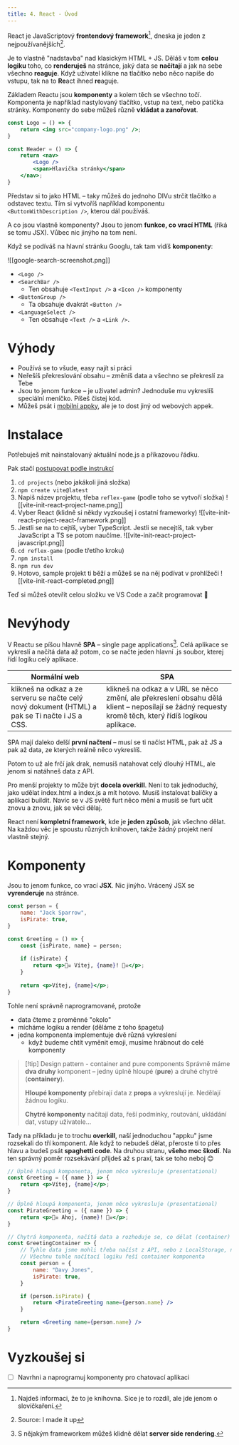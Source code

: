 ```yaml
---
title: 4. React - Úvod
---
```

React je JavaScriptový **frontendový framework**[^1], dneska je jeden z nejpoužívanějších[^2].

Je to vlastně "nadstavba" nad klasickým HTML + JS. Děláš v tom **celou logiku** toho, co **renderuješ** na stránce, jaký data se **načítají** a jak na sebe všechno **reaguje**. Když uživatel klikne na tlačítko nebo něco napíše do vstupu, tak na to **Re**act ihned **re**aguje.

Základem Reactu jsou **komponenty** a kolem těch se všechno točí. Komponenta je například nastylovaný tlačítko, vstup na text, nebo patička stránky. Komponenty do sebe můžeš různě **vkládat a zanořovat**.

```jsx
const Logo = () => {
	return <img src="company-logo.png" />;
}

const Header = () => {
	return <nav>
		<Logo />		
		<span>Hlavička stránky</span>
	</nav>;
}
```

Představ si to jako HTML – taky můžeš do jednoho DIVu strčit tlačítko a odstavec textu. Tím si vytvoříš například komponentu `<ButtonWithDescription />`, kterou dál používáš.

A co jsou vlastně komponenty? Jsou to jenom **funkce, co vrací HTML** (říká se tomu JSX). Vůbec nic jinýho na tom není.

Když se podíváš na hlavní stránku Googlu, tak tam vidíš **komponenty**:

![[google-search-screenshot.png]]

- `<Logo />`
- `<SearchBar />`
	- Ten obsahuje `<TextInput />` a `<Icon />` komponenty
- `<ButtonGroup />`
	- Ta obsahuje dvakrát `<Button />`
- `<LanguageSelect />`
	- Ten obsahuje `<Text />` a `<Link />`.
# Výhody
- Používá se to všude, easy najít si práci
- Neřešíš překreslování obsahu – změníš data a všechno se překreslí za Tebe
- Jsou to jenom funkce – je uživatel admin? Jednoduše mu vykreslíš speciální meníčko. Píšeš čistej kód.
- Můžeš psát i [mobilní appky](https://reactnative.dev/), ale je to dost jiný od webových appek.
# Instalace
Potřebuješ mít nainstalovaný aktuální node.js a příkazovou řádku.

Pak stačí [postupovat podle instrukcí](https://vite.dev/guide/#scaffolding-your-first-vite-project)

1. `cd projects` (nebo jakákoli jiná složka)
2. `npm create vite@latest`
3. Napiš název projektu, třeba `reflex-game` (podle toho se vytvoří složka)
   ![[vite-init-react-project-name.png]]
4. Vyber React (klidně si někdy vyzkoušej i ostatní frameworky)
   ![[vite-init-react-project-react-framework.png]]
5. Jestli se na to cejtíš, vyber TypeScript. Jestli se necejtíš, tak vyber JavaScript a TS se potom naučíme.
   ![[vite-init-react-project-javascript.png]]
6. `cd reflex-game` (podle třetího kroku)
7. `npm install`
8. `npm run dev`
9. Hotovo, sample projekt ti běží a můžeš se na něj podívat v prohlížeči
   ![[vite-init-react-completed.png]]

Teď si můžeš otevřít celou složku ve VS Code a začít programovat 🥳
# Nevýhody
V Reactu se píšou hlavně **SPA** – single page applications[^3]. Celá aplikace se vykreslí a načítá data až potom, co se načte jeden hlavní .js soubor, kterej řídí logiku celý aplikace.

| **Normální web**                                                                               | **SPA**                                                                                                                                             |
| ---------------------------------------------------------------------------------------------- | --------------------------------------------------------------------------------------------------------------------------------------------------- |
| klikneš na odkaz a ze serveru se načte celý nový dokument (HTML) a pak se Ti načte i JS a CSS. | klikneš na odkaz a v URL se něco změní, ale překreslení obsahu dělá klient – neposílají se žádný requesty kromě těch, který řídíš logikou aplikace. |

SPA mají daleko delší **první načtení** – musí se ti načíst HTML, pak až JS a pak až data, ze kterých reálně něco vykreslíš.

Potom to už ale frčí jak drak, nemusíš natahovat celý dlouhý HTML, ale jenom si natáhneš data z API.

Pro menší projekty to může být **docela overkill**. Není to tak jednoduchý, jako udělat index.html a index.js a mít hotovo. Musíš instalovat balíčky a aplikaci buildit. Navíc se v JS světě furt něco mění a musíš se furt učit znovu a znovu, jak se věci dělaj.

React není **kompletní framework**, kde je **jeden způsob**, jak všechno dělat. Na každou věc je spoustu různých knihoven, takže žádný projekt není vlastně stejný.
# Komponenty
Jsou to jenom funkce, co vrací **JSX**. Nic jinýho. Vrácený JSX se **vyrenderuje** na stránce.

```jsx
const person = {
	name: "Jack Sparrow",
	isPirate: true,
}

const Greeting = () => {
	const {isPirate, name} = person;
	
	if (isPirate) {
		return <p>🏴‍☠️ Vítej, {name}! 🏴‍☠️</p>;
	}
	
	return <p>Vítej, {name}</p>;
}
```

Tohle není správně naprogramované, protože 
- data čteme z proměnné "okolo"
- mícháme logiku a render (děláme z toho špagetu)
- jedna komponenta implementuje dvě různá vykreslení
	- když budeme chtít vyměnit emoji, musíme hrábnout do celé komponenty

> [!tip] Design pattern - container and pure components
> Správně máme **dva druhy** komponent – jedny úplně hloupé (**pure**) a druhé chytré (**containery**).
>
> **Hloupé komponenty** přebírají data z **props** a vykreslují je. Nedělají žádnou logiku.
>
> **Chytré komponenty** načítají data, řeší podmínky, routování, ukládání dat, vstupy uživatele...

Tady na příkladu je to trochu **overkill**, naší jednoduchou "appku" jsme rozsekali do tří komponent. Ale když to nebudeš dělat, přeroste ti to přes hlavu a budeš psát **spaghetti code**. Na druhou stranu, **všeho moc škodí**. Na ten správný poměr rozsekávání přijdeš až s praxí, tak se toho neboj 😊

```jsx
// Úplně hloupá komponenta, jenom něco vykresluje (presentational)
const Greeting = ({ name }) => {
	return <p>Vítej, {name}</p>;
}

// Úplně hloupá komponenta, jenom něco vykresluje (presentational)
const PirateGreeting = ({ name }) => {
	return <p>🏴‍☠️ Ahoj, {name}! 🏴‍☠️</p>;
}

// Chytrá komponenta, načítá data a rozhoduje se, co dělat (container)
const GreetingContainer => {
	// Tyhle data jsme mohli třeba načíst z API, nebo z LocalStorage, nebo z ...
	// Všechnu tuhle načítací logiku řeší container komponenta
	const person = {
		name: "Davy Jones",
		isPirate: true,
	}

	if (person.isPirate) {
		return <PirateGreeting name={person.name} />
	}

	return <Greeting name={person.name} />
}
```

# Vyzkoušej si
- [ ] Navrhni a naprogramuj komponenty pro chatovací aplikaci

[^1]: Najdeš informaci, že to je knihovna. Sice je to rozdíl, ale jde jenom o slovíčkaření.

[^2]: Source: I made it up

[^3]: S nějakým frameworkem můžeš klidně dělat **server side rendering**.

